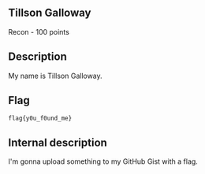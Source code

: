 ## Tillson Galloway
Recon - 100 points

Description
------------
My name is Tillson Galloway.


Flag
------------

`flag{y0u_f0und_me}`


Internal description
------------
I'm gonna upload something to my GitHub Gist with a flag.
